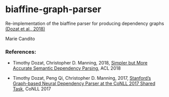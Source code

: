 # biaffine-graph-parser

Re-implementation of the biaffine parser for producing dependency graphs [(Dozat et al., 2018)](https://aclanthology.org/P18-2077/)

Marie Candito

### References:
 * Timothy Dozat, Christopher D. Manning, 2018, [Simpler but More Accurate Semantic Dependency Parsing](https://www.aclweb.org/anthology/P18-2077/), ACL 2018

 * Timothy Dozat, Peng Qi, Christopher D. Manning, 2017, [Stanford’s Graph-based Neural Dependency Parser at the CoNLL 2017 Shared Task](https://www.aclweb.org/anthology/K17-3002/), CoNLL 2017





